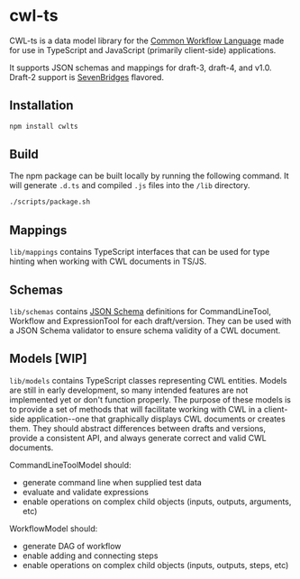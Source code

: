 # cwl-ts
CWL-ts is a data model library for the [Common Workflow Language](http://www.commonwl.org/) made for use in TypeScript and JavaScript (primarily client-side) applications.

It supports JSON schemas and mappings for draft-3, draft-4, and v1.0. Draft-2 support is [SevenBridges](https://www.sbgenomics.com/) flavored.

## Installation
```bash
npm install cwlts
```

## Build
The npm package can be built locally by running the following command. It will generate `.d.ts` and compiled `.js` files into the `/lib` directory.
```bash
./scripts/package.sh
```

## Mappings

`lib/mappings` contains TypeScript interfaces that can be used for type hinting when working with CWL documents in TS/JS.

## Schemas

`lib/schemas` contains [JSON Schema](http://json-schema.org/) definitions for CommandLineTool, Workflow and ExpressionTool for each draft/version. They can be used with a JSON Schema validator to ensure schema validity of a CWL document.

## Models [WIP]

`lib/models` contains TypeScript classes representing CWL entities. Models are still in early development, so many intended features are not implemented yet or don't function properly. The purpose of these models is to provide a set of methods that will facilitate working with CWL in a client-side application--one that graphically displays CWL documents or creates them. They should abstract differences between drafts and versions, provide a consistent API, and always generate correct and valid CWL documents. 

CommandLineToolModel should:

- generate command line when supplied test data
- evaluate and validate expressions
- enable operations on complex child objects (inputs, outputs, arguments, etc)

WorkflowModel should:

- generate DAG of workflow
- enable adding and connecting steps
- enable operations on complex child objects (inputs, outputs, steps, etc)
